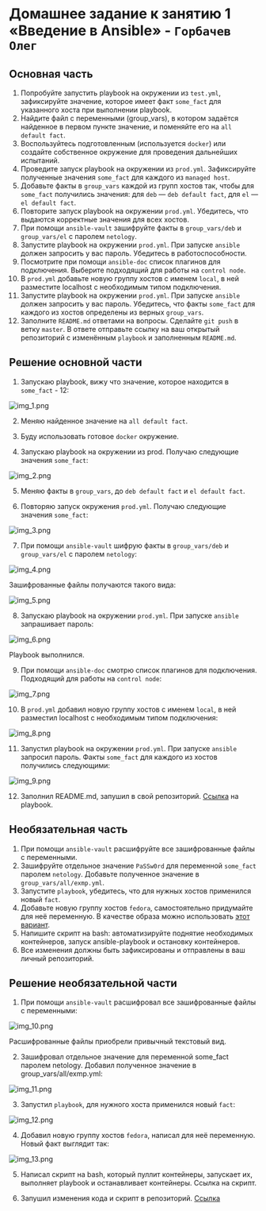# Домашнее задание к занятию 1 «Введение в Ansible» - `Горбачев Олег`

## Основная часть

1. Попробуйте запустить playbook на окружении из `test.yml`, зафиксируйте значение, которое имеет факт `some_fact` для указанного хоста при выполнении playbook.
2. Найдите файл с переменными (group_vars), в котором задаётся найденное в первом пункте значение, и поменяйте его на `all default fact`.
3. Воспользуйтесь подготовленным (используется `docker`) или создайте собственное окружение для проведения дальнейших испытаний.
4. Проведите запуск playbook на окружении из `prod.yml`. Зафиксируйте полученные значения `some_fact` для каждого из `managed host`.
5. Добавьте факты в `group_vars` каждой из групп хостов так, чтобы для `some_fact` получились значения: для `deb` — `deb default fact`, для `el` — `el default fact`.
6.  Повторите запуск playbook на окружении `prod.yml`. Убедитесь, что выдаются корректные значения для всех хостов.
7. При помощи `ansible-vault` зашифруйте факты в `group_vars/deb` и `group_vars/el` с паролем `netology`.
8. Запустите playbook на окружении `prod.yml`. При запуске `ansible` должен запросить у вас пароль. Убедитесь в работоспособности.
9. Посмотрите при помощи `ansible-doc` список плагинов для подключения. Выберите подходящий для работы на `control node`.
10. В `prod.yml` добавьте новую группу хостов с именем  `local`, в ней разместите localhost с необходимым типом подключения.
11. Запустите playbook на окружении `prod.yml`. При запуске `ansible` должен запросить у вас пароль. Убедитесь, что факты `some_fact` для каждого из хостов определены из верных `group_vars`.
12. Заполните `README.md` ответами на вопросы. Сделайте `git push` в ветку `master`. В ответе отправьте ссылку на ваш открытый репозиторий с изменённым `playbook` и заполненным `README.md`.

## Решение основной части

1. Запускаю playbook, вижу что значение, которое находится в `some_fact` - 12:

![img_1.png](IMG/img_1.png)

2. Меняю найденное значение на `all default fact`.

3. Буду использовать готовое `docker` окружение.

4. Запускаю playbook на окружении из prod. Получаю следующие значения `some_fact`:

![img_2.png](IMG/img_2.png)

5. Меняю факты в `group_vars`, до `deb default fact` и `el default fact`.

6. Повторяю запуск окружения `prod.yml`. Получаю следующие значения `some_fact`:

![img_3.png](IMG/img_3.png)

7. При помощи `ansible-vault` шифрую факты в `group_vars/deb` и `group_vars/el` с паролем `netology`:

![img_4.png](IMG/img_4.png)

Зашифрованные файлы получаются такого вида:

![img_5.png](IMG/img_5.png)

8. Запускаю playbook на окружении `prod.yml`. При запуске `ansible` запрашивает пароль:

![img_6.png](IMG/img_6.png)

Playbook выполнился.

9. При помощи `ansible-doc` смотрю список плагинов для подключения. Подходящий для работы на `control node`:

![img_7.png](IMG/img_7.png)

10. В `prod.yml` добавил новую группу хостов с именем  `local`, в ней разместил localhost с необходимым типом подключения:

![img_8.png](IMG/img_8.png)

11. Запустил playbook на окружении `prod.yml`. При запуске `ansible` запросил пароль. Факты `some_fact` для каждого из хостов получились следующими:

![img_9.png](IMG/img_9.png)

12. Заполнил README.md, запушил в свой репозиторий. [Ссылка](https://github.com/DemoniumBlack/fedorchukds-devops-33-16/tree/main/SRC/playbook) на playbook.

## Необязательная часть

1. При помощи `ansible-vault` расшифруйте все зашифрованные файлы с переменными.
2. Зашифруйте отдельное значение `PaSSw0rd` для переменной `some_fact` паролем `netology`. Добавьте полученное значение в `group_vars/all/exmp.yml`.
3. Запустите `playbook`, убедитесь, что для нужных хостов применился новый `fact`.
4. Добавьте новую группу хостов `fedora`, самостоятельно придумайте для неё переменную. В качестве образа можно использовать [этот вариант](https://hub.docker.com/r/pycontribs/fedora).
5. Напишите скрипт на bash: автоматизируйте поднятие необходимых контейнеров, запуск ansible-playbook и остановку контейнеров.
6. Все изменения должны быть зафиксированы и отправлены в ваш личный репозиторий.

## Решение необязательной части

1. При помощи `ansible-vault` расшифровал все зашифрованные файлы с переменными:

![img_10.png](IMG/img_10.png)

Расшифрованные файлы приобрели привычный текстовый вид.

2. Зашифровал отдельное значение для переменной some_fact паролем netology. Добавил полученное значение в group_vars/all/exmp.yml:

![img_11.png](IMG/img_11.png)

3. Запустил `playbook`, для нужного хоста применился новый `fact`:

![img_12.png](IMG/img_12.png)

4. Добавил новую группу хостов `fedora`, написал для неё переменную. Новый факт выглядит так:

![img_13.png](IMG/img_13.png)

5. Написал скрипт на bash, который пуллит контейнеры, запускает их, выполняет playbook и останавливает контейнеры. Ссылка на скрипт.

6. Запушил изменения кода и скрипт в репозиторий. [Ссылка](https://github.com/DemoniumBlack/fedorchukds-devops-33-16/tree/main/SRC/playbook)
